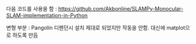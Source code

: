 다음 코드를 사용을 함 :
https://github.com/Akbonline/SLAMPy-Monocular-SLAM-implementation-in-Python

변형 부분 :
Pangolin 디펜던시 설치 제대로 되었지만 작동을 안함. 
대신에 matplot으로 하도록 만듬

